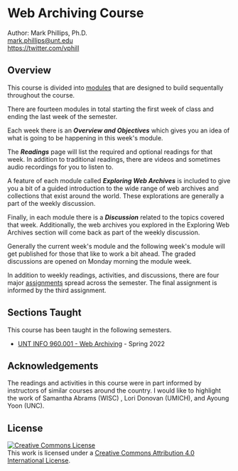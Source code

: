 # Web Archiving Course

Author: Mark Phillips, Ph.D.  
mark.phillips@unt.edu  
https://twitter.com/vphill

## Overview

This course is divided into [modules](./modules/) that are designed to build sequentally throughout the course.

There are fourteen modules in total starting the first week of class and ending the last week of the semester. 

Each week there is an **_Overview and Objectives_** which gives you an idea of what is going to be happening in this week's module. 

The **_Readings_** page will list the required and optional readings for that week.  In addition to traditional readings, there are videos and sometimes audio recordings for you to listen to. 

A feature of each module called _**Exploring Web Archives**_ is included to give you a bit of a guided introduction to the wide range of web archives and collections that exist around the world. These explorations are generally a part of the weekly discussion. 

Finally, in each module there is a **_Discussion_** related to the topics covered that week. Additionally, the web archives you explored in the Exploring Web Archives section will come back as part of the weekly discussion.

Generally the current week's module and the following week's module will get published for those that like to work a bit ahead.  The graded discussions are opened on Monday morning the module week. 

In addition to weekly readings, activities, and discussions, there are four major [assignments](./assignments/) spread across the semester. The final assignment is informed by the third assignment.

## Sections Taught

This course has been taught in the following semesters.

* [UNT INFO 960.001 - Web Archiving](syllabus-5960.001-Web-Archiving-2022-Spring.md) - Spring 2022


## Acknowledgements

The readings and activities in this course were in part informed by instructors of similar courses around the country. I would like to highlight the work of Samantha Abrams (WISC) , Lori Donovan (UMICH), and Ayoung Yoon (UNC).

## License

<a rel="license" href="http://creativecommons.org/licenses/by/4.0/"><img alt="Creative Commons License" style="border-width:0" src="https://i.creativecommons.org/l/by/4.0/88x31.png" /></a><br />This work is licensed under a <a rel="license" href="http://creativecommons.org/licenses/by/4.0/">Creative Commons Attribution 4.0 International License</a>.
